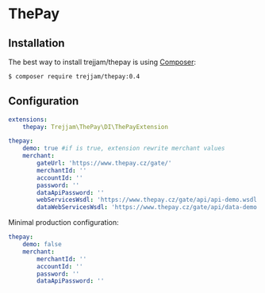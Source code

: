ThePay
======


Installation
------------

The best way to install trejjam/thepay is using  [Composer](http://getcomposer.org/):

```sh
$ composer require trejjam/thepay:0.4
```

Configuration
-------------

```yml
extensions:
	thepay: Trejjam\ThePay\DI\ThePayExtension

thepay:
	demo: true #if is true, extension rewrite merchant values
	merchant:
		gateUrl: 'https://www.thepay.cz/gate/'
		merchantId: ''
		accountId: ''
		password: ''
		dataApiPassword: ''
		webServicesWsdl: 'https://www.thepay.cz/gate/api/api-demo.wsdl'
		dataWebServicesWsdl: 'https://www.thepay.cz/gate/api/data-demo.wsdl'
```

Minimal production configuration:
```yml
thepay:
	demo: false
	merchant:
		merchantId: ''
		accountId: ''
		password: ''
		dataApiPassword: ''
```
